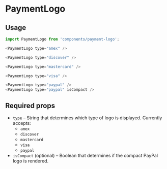 PaymentLogo
====

## Usage

```js
import PaymentLogo from 'components/payment-logo';

<PaymentLogo type="amex" />

<PaymentLogo type="discover" />

<PaymentLogo type="mastercard" />

<PaymentLogo type="visa" />

<PaymentLogo type="paypal" />
<PaymentLogo type="paypal" isCompact />

```

## Required props

* `type` – String that determines which type of logo is displayed. Currently accepts:
   * `amex`
   * `discover`
   * `mastercard`
   * `visa`
   * `paypal`
* `isCompact` (optional) – Boolean that determines if the compact PayPal logo is rendered.
